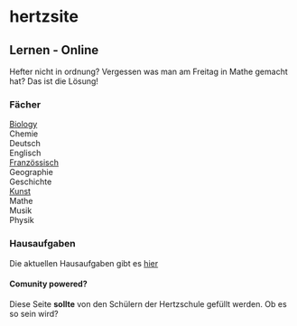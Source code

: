 # hertzsite

## Lernen - Online
Hefter nicht in ordnung? Vergessen was man am Freitag in Mathe gemacht hat?
Das ist die Lösung!

### Fächer
[Biology](https://hertzsite.github.io/hertzsite/biology/ "Biologie")<br>
Chemie<br>
Deutsch<br>
Englisch<br>
[Französsisch](https://hertzsite.github.io/hertzsite/french "Französsisch")<br>
Geographie<br>
Geschichte<br>
[Kunst](https://hertzsite.github.io/hertzsite/art/ "Kunst")<br>
Mathe<br>
Musik<br>
Physik<br>

### Hausaufgaben
Die aktuellen Hausaufgaben gibt es [hier](https://hertzsite.github.io/hertzsite/homework/ "Hausaufgaben")


#### Comunity powered?
Diese Seite __sollte__ von den Schülern der Hertzschule gefüllt werden. Ob es so sein wird? 
